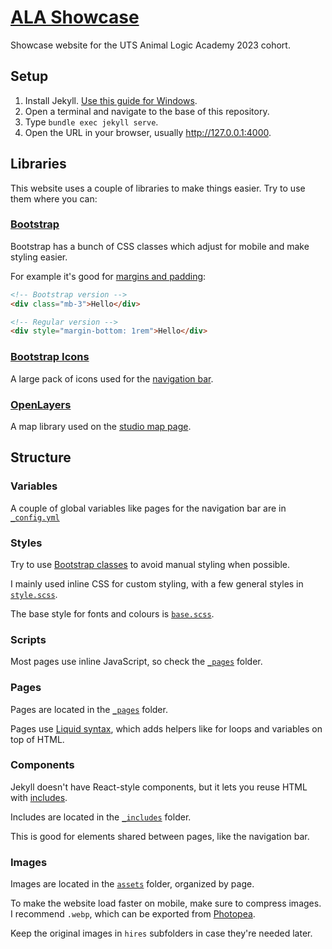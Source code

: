 # [ALA Showcase](https://ala-showcase.github.io)
Showcase website for the UTS Animal Logic Academy 2023 cohort.

## Setup
1. Install Jekyll. [Use this guide for Windows](https://jekyllrb.com/docs/installation/windows/).
2. Open a terminal and navigate to the base of this repository.
3. Type `bundle exec jekyll serve`.
4. Open the URL in your browser, usually http://127.0.0.1:4000.

## Libraries
This website uses a couple of libraries to make things easier. Try to use them where you can:

### [Bootstrap](https://getbootstrap.com/docs/5.3/getting-started/introduction/)
Bootstrap has a bunch of CSS classes which adjust for mobile and make styling easier.

For example it's good for [margins and padding](https://getbootstrap.com/docs/5.3/utilities/spacing/#margin-and-padding):
```html
<!-- Bootstrap version -->
<div class="mb-3">Hello</div>

<!-- Regular version -->
<div style="margin-bottom: 1rem">Hello</div>
```

### [Bootstrap Icons](https://icons.getbootstrap.com/)
A large pack of icons used for the [navigation bar](_includes/navbar_bottom.html).

### [OpenLayers](https://openlayers.org/)
A map library used on the [studio map page](_pages/map.md).

## Structure

### Variables
A couple of global variables like pages for the navigation bar are in [`_config.yml`](_config.yml)

### Styles
Try to use [Bootstrap classes](https://getbootstrap.com/docs/5.3/getting-started/introduction/) to avoid manual styling when possible.

I mainly used inline CSS for custom styling, with a few general styles in [`style.scss`](assets/css/style.scss).

The base style for fonts and colours is [`base.scss`](_sass/base.scss).

### Scripts
Most pages use inline JavaScript, so check the [`_pages`](_pages) folder.

### Pages
Pages are located in the [`_pages`](_pages) folder.

Pages use [Liquid syntax](https://jekyllrb.com/docs/step-by-step/02-liquid/), which adds helpers like for loops and variables on top of HTML.

### Components
Jekyll doesn't have React-style components, but it lets you reuse HTML with [includes](https://jekyllrb.com/docs/includes/).

Includes are located in the [`_includes`](_includes) folder.

This is good for elements shared between pages, like the navigation bar.

### Images
Images are located in the [`assets`](assets/images) folder, organized by page.

To make the website load faster on mobile, make sure to compress images. I recommend `.webp`, which can be exported from [Photopea](https://photopea.com).

Keep the original images in `hires` subfolders in case they're needed later.
